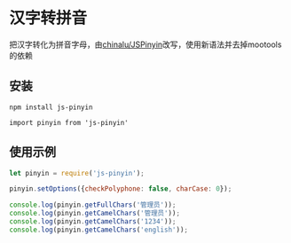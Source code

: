 # 汉字转拼音
把汉字转化为拼音字母，由[chinalu/JSPinyin](https://github.com/chinalu/JSPinyin)改写，使用新语法并去掉mootools的依赖

## 安装
```base
npm install js-pinyin

import pinyin from 'js-pinyin'
```

## 使用示例
```js
let pinyin = require('js-pinyin');

pinyin.setOptions({checkPolyphone: false, charCase: 0});

console.log(pinyin.getFullChars('管理员'));
console.log(pinyin.getCamelChars('管理员'));
console.log(pinyin.getCamelChars('1234'));
console.log(pinyin.getCamelChars('english'));
```
